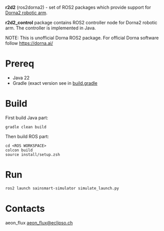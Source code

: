 **r2d2** (ros2dorna2) - set of ROS2 packages which provide support for [Dorna2 robotic arm](https://dorna.ai/).

**r2d2_control** package contains ROS2 controller node for Dorna2 robotic arm. The controller is implemented in Java.

NOTE: This is unofficial Dorna ROS2 package. For official Dorna software follow https://dorna.ai/

# Prereq

- Java 22
- Gradle (exact version see in [build.gradle](build.gradle)

# Build

First build Java part:
```
gradle clean build
```

Then build ROS part:
```
cd <ROS WORKSPACE>
colcon build
source install/setup.zsh
```

# Run

``` bash
ros2 launch sainsmart-simulator simulate_launch.py
```

# Contacts

aeon_flux <aeon_flux@eclipso.ch>
